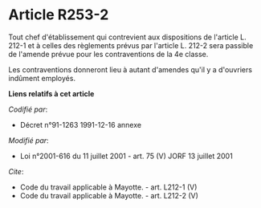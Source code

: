 # Article R253-2

Tout chef d'établissement qui contrevient aux dispositions de l'article L. 212-1 et à celles des règlements prévus par
l'article L. 212-2 sera passible de l'amende prévue pour les contraventions de la 4e classe. 

Les contraventions donneront lieu à autant d'amendes qu'il y a d'ouvriers indûment employés.

**Liens relatifs à cet article**

_Codifié par_:

  - Décret n°91-1263 1991-12-16 annexe

_Modifié par_:

  - Loi n°2001-616 du 11 juillet 2001 - art. 75 (V) JORF 13 juillet 2001

_Cite_:

  - Code du travail applicable à Mayotte. - art. L212-1 (V)
  - Code du travail applicable à Mayotte. - art. L212-2 (V)
